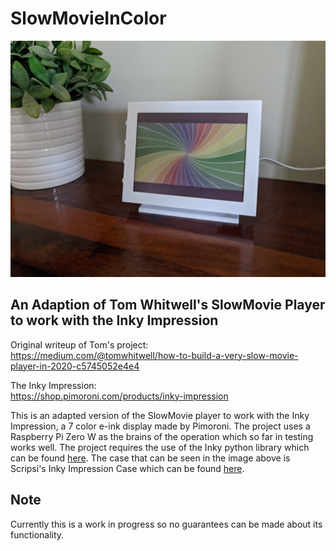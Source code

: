 # SlowMovieInColor

![](Extras/img.jpg)

## An Adaption of Tom Whitwell's SlowMovie Player to work with the Inky Impression

Original writeup of Tom's project:<br />
https://medium.com/@tomwhitwell/how-to-build-a-very-slow-movie-player-in-2020-c5745052e4e4

The Inky Impression:<br />
https://shop.pimoroni.com/products/inky-impression

This is an adapted version of the SlowMovie player to work with the Inky Impression, a 7 color e-ink display made by Pimoroni. The project uses a Raspberry Pi Zero W as the brains of the operation which so far in testing works well. The project requires the use of the Inky python library which can be found [here](https://github.com/pimoroni/inky). The case that can be seen in the image above is Scripsi's Inky Impression Case which can be found [here](https://github.com/scripsi/inky-impression-case).

## Note

Currently this is a work in progress so no guarantees can be made about its functionality.


